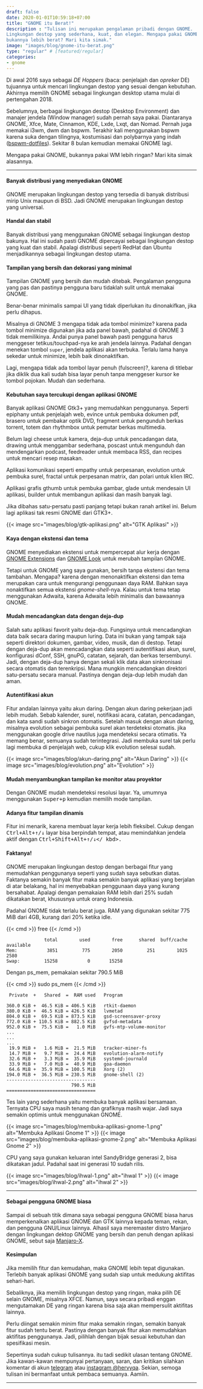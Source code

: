 ```yaml
---
draft: false
date: 2020-01-01T10:59:18+07:00
title: "GNOME itu Berat!"
description : "Tulisan ini merupakan pengalaman pribadi dengan GNOME.
Lingkungan destop yang sederhana, kuat, dan elegan. Mengapa pakai GNOME,
bukannya lebih berat? Mari kita simak."
image: "images/blog/gnome-itu-berat.png"
type: "regular" # [featured/regular]
categories:
- gnome
---
```


Di awal 2016 saya sebagai _DE Hoppers_ (baca: penjelajah dan _opreker_
DE) tujuannya untuk mencari lingkungan destop yang sesuai dengan kebutuhan.
Akhirnya memilih GNOME sebagai lingkungan desktop utama mulai di pertengahan
2018.

Sebelumnya, berbagai lingkungan destop (Desktop Environment) dan manajer
jendela (Window manager) sudah pernah saya pakai. Diantaranya GNOME, Xfce,
Mate, Cinnamon, KDE, Lxde, Lxqt, dan Nomad. Pernah juga memakai i3wm, dwm dan
bspwm. Terakhir kali menggunakan bspwm karena suka dengan tilingnya, kostumisasi
dan polybarnya yang indah
([bspwm-dotfiles](https://gitlab.com/hervyqa/bspwm-dotfiles.git/)). Sekitar 8
bulan kemudian memakai GNOME lagi.

Mengapa pakai GNOME, bukannya pakai WM lebih ringan? Mari kita simak alasannya.

***

#### Banyak distribusi yang menyediakan GNOME

GNOME merupakan lingkungan destop yang tersedia di banyak distribusi mirip
Unix maupun di BSD. Jadi GNOME merupakan lingkungan destop yang universal.

#### Handal dan stabil

Banyak distribusi yang menggunakan GNOME sebagai lingkungan destop bakunya.
Hal ini sudah pasti GNOME dipercayai sebagai lingkungan destop yang kuat dan
stabil. Apalagi distribusi seperti RedHat dan Ubuntu menjadikannya sebagai
lingkungan destop utama.

#### Tampilan yang bersih dan dekorasi yang minimal

Tampilan GNOME yang bersih dan mudah ditebak. Pengalaman pengguna yang pas
dan pastinya pengguna baru tidaklah sulit untuk memakai GNOME.

Benar-benar minimalis sampai UI yang tidak diperlukan itu dinonakifkan,
jika perlu dihapus.

Misalnya di GNOME 3 mengapa tidak ada tombol minimize? karena pada tombol
minimize digunakan jika ada panel bawah, padahal di GNOME 3 tidak memilikinya.
Andai punya panel bawah pasti pengguna harus menggeser tetikus/touchpad-nya ke
arah jendela lainnya. Padahal dengan menekan tombol `super`, jendela aplikasi
akan terbuka. Terlalu lama hanya sekedar untuk minimize, lebih baik
dinonaktifkan.

Lagi, mengapa tidak ada tombol layar penuh (fulscreen)?, karena di titlebar
jika diklik dua kali sudah bisa layar penuh tanpa menggeser kursor ke tombol
pojokan. Mudah dan sederhana.

#### Kebutuhan saya tercukupi dengan aplikasi GNOME

Banyak aplikasi GNOME Gtk3+ yang memudahkan penggunanya. Seperti epiphany
untuk penjelajah web, evince untuk pembuka dokumen pdf, brasero untuk pembakar
optik DVD, fragment untuk pengunduh berkas torrent, totem dan rhythmbox untuk
pemutar berkas multimedia.

Belum lagi cheese untuk kamera, deja-dup untuk pencadangan data, drawing
untuk menggambar sederhana, poscast untuk mengunduh dan mendengarkan podcast,
feedreader untuk membaca RSS, dan recipes untuk mencari resep masakan.

Aplikasi komunikasi seperti empathy untuk perpesanan, evolution untuk pembuka
surel, fractal untuk perpesanan matrix, dan polari untuk klien IRC.

Aplikasi grafis gthumb untuk pembuka gambar, glade untuk mendesain UI aplikasi,
builder untuk membangun aplikasi dan masih banyak lagi.

Jika dibahas satu-persatu pasti panjang tetapi bukan ranah artikel ini. Belum
lagi aplikasi tak resmi GNOME dari GTK3+.

{{< image src="images/blog/gtk-aplikasi.png" alt="GTK Aplikasi" >}}

#### Kaya dengan ekstensi dan tema

GNOME menyediakan ekstensi untuk mempercepat alur kerja dengan [GNOME
Extensions](https://extensions.gnome.org) dan [GNOME
Look](https://gnome-look.org) untuk merubah tampilan GNOME.

Tetapi untuk GNOME yang saya gunakan, bersih tanpa ekstensi dan tema tambahan.
Mengapa? karena dengan menonaktifkan ekstensi dan tema merupakan cara untuk
mengurangi penggunaan daya RAM. Bahkan saya nonaktifkan semua ekstensi
_gnome-shell_-nya. Kalau untuk tema tetap menggunakan Adwaita, karena Adwaita
lebih minimalis dan bawaannya GNOME.

#### Mudah mencadangkan data dengan deja-dup

Salah satu aplikasi favorit yaitu deja-dup. Fungsinya untuk mencadangkan data
baik secara daring maupun luring. Data ini bukan yang tampak saja seperti
direktori dokumen, gambar, video, musik, dan di destop. Tetapi dengan deja-dup
akan mencadangkan data seperti autentifikasi akun, surel, konfigurasi dConf,
SSH, gnuPG, catatan, sejarah, dan berkas tersembunyi. Jadi, dengan deja-dup
hanya dengan sekali klik data akan sinkronisasi secara otomatis dan terenkripsi.
Mana mungkin mencadangkan direktori satu-persatu secara manual. Pastinya dengan
deja-dup lebih mudah dan aman.

#### Autentifikasi akun

Fitur andalan lainnya yaitu akun daring. Dengan akun daring pekerjaan jadi lebih
mudah. Sebab kalender, surel, notifikasi acara, catatan, pencadangan, dan kata
sandi sudah sinkron otomatis. Setelah masuk dengan akun daring, misalnya
evolution sebagai pembuka surel akan terdeteksi otomatis. jika menggunakan
google drive nautilus juga mendeteksi secara otimatis. Ya memang benar, semuanya
sudah terintegrasi. Jadi membuka surel tak perlu lagi membuka di penjelajah web,
cukup klik evolution selesai sudah.

{{< image src="images/blog/akun-daring.png" alt="Akun Daring" >}}
{{< image src="images/blog/evolution.png" alt="Evolution" >}}

#### Mudah menyambungkan tampilan ke monitor atau proyektor

Dengan GNOME mudah mendeteksi resolusi layar. Ya, umumnya menggunakan
<kbd><kbd>Super</kbd>+<kbd>p</kbd></kbd> kemudian memilih mode tampilan.

#### Adanya fitur tampilan dinamis

Fitur ini menarik, karena membuat layar kerja lebih fleksibel. Cukup dengan
<kbd><kbd>Ctrl</kbd>+<kbd>Alt</kbd>+<kbd>↑</kbd>/<kbd>↓</kbd></kbd> layar bisa
berpindah tempat, atau memindahkan jendela aktif dengan
<kbd><kbd>Ctrl</kbd>+<kbd>Shift</kbd>+<kbd>Alt</kbd>+<kbd>↑</kbd>/<kbd>↓</kbd></
kbd>.

#### Faktanya!

GNOME merupakan lingkungan destop dengan berbagai fitur yang memudahkan
penggunanya seperti yang sudah saya sebutkan diatas. Faktanya semakin banyak
fitur maka semakin banyak aplikasi yang berjalan di atar belakang, hal ini
menyebabkan penggunaan daya yang kurang bersahabat. Apalagi dengan pemakaian RAM
lebih dari 25% sudah dikatakan berat, khususnya untuk orang Indonesia.

Padahal GNOME tidak terlalu berat juga. RAM yang digunakan sekitar 775 MiB dari
4GB, kurang dari 20% ketika idle.

{{< cmd >}}
free
{{< /cmd >}}

```
              total        used        free      shared  buff/cache   available
Mem:           3851         775        2050         251        1025        2580
Swap:         15258           0       15258
```

Dengan ps_mem, pemakaian sekitar 790.5 MiB

{{< cmd >}}
sudo ps_mem
{{< /cmd >}}

```
 Private  +   Shared  =  RAM used	Program

360.0 KiB +  46.5 KiB = 406.5 KiB	rtkit-daemon
380.0 KiB +  46.5 KiB = 426.5 KiB	lvmetad
804.0 KiB +  69.5 KiB = 873.5 KiB	gsd-screensaver-proxy
772.0 KiB + 110.5 KiB = 882.5 KiB	gvfsd-metadata
952.0 KiB +  75.5 KiB =   1.0 MiB	gvfs-mtp-volume-monitor
...
...
...
 19.9 MiB +   1.6 MiB =  21.5 MiB	tracker-miner-fs
 14.7 MiB +   9.7 MiB =  24.4 MiB	evolution-alarm-notify
 32.6 MiB +   3.3 MiB =  35.9 MiB	systemd-journald
 33.9 MiB +   7.0 MiB =  40.9 MiB	goa-daemon
 64.6 MiB +  35.9 MiB = 100.5 MiB	Xorg (2)
194.0 MiB +  36.5 MiB = 230.5 MiB	gnome-shell (2)
---------------------------------
                        790.5 MiB
=================================
```

Tes lain yang sederhana yaitu membuka banyak aplikasi bersamaan. Ternyata CPU
saya masih tenang dan grafiknya masih wajar. Jadi saya semakin optimis untuk
menggunakan GNOME.

{{< image src="images/blog/membuka-aplikasi-gnome-1.png"
alt="Membuka Aplikasi Gnome 1" >}}
{{< image src="images/blog/membuka-aplikasi-gnome-2.png"
alt="Membuka Aplikasi Gnome 2" >}}

CPU yang saya gunakan keluaran intel SandyBridge generasi 2, bisa dikatakan
jadul. Padahal saat ini generasi 10 sudah rilis.

{{< image src="images/blog/ihwal-1.png" alt="ihwal 1" >}}
{{< image src="images/blog/ihwal-2.png" alt="ihwal 2" >}}

***

#### Sebagai pengguna GNOME biasa

Sampai di sebuah titik dimana saya sebagai pengguna GNOME biasa harus
memperkenalkan aplikasi GNOME dan GTK lainnya kepada teman, rekan, dan pengguna
GNU/Linux lainnya. Alhasil saya meremaster distro Manjaro dengan lingkungan
dektop GNOME yang bersih dan penuh dengan aplikasi GNOME, sebut saja
[Manjaro-X](https://manjaro-x.netlify.com).

#### Kesimpulan

Jika memilih fitur dan kemudahan, maka GNOME lebih tepat digunakan. Terlebih
banyak aplikasi GNOME yang sudah siap untuk medukung aktifitas sehari-hari.

Sebaliknya, jika memilih lingkungan destop yang ringan, maka pilih DE selain
GNOME, misalnya XFCE. Namun, saya secara pribadi enggan mengutamakan DE yang
ringan karena bisa saja akan mempersulit aktifitas lainnya.

Perlu diingat semakin minim fitur maka semakin ringan, semakin banyak fitur
sudah tentu berat. Pastinya dengan banyak fitur akan memudahkan aktifitas
penggunanya. Jadi, pilihlah dengan bijak sesuai kebutuhan dan spesifikasi
mesin.

Sepertinya sudah cukup tulisannya. itu tadi sedikit ulasan tentang GNOME. Jika
kawan-kawan mempunyai pertanyaan, saran, dan kritikan silahkan komentar di akun
[telegram](https://t.me/hervyqa) atau [instagram
@hervyqa](https://instagram.com/hervyqa). Sekian, semoga tulisan ini bermanfaat
untuk pembaca semuanya. Aamiin.

***
